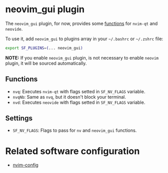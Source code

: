 # neovim_gui plugin

The `neovim_gui` plugin, for now, provides some [functions](#functions) for `nvim-qt` and `neovide`.

To use it, add `neovim_gui` to plugins array in your `~/.bashrc` or `~/.zshrc` file:

```sh
export SF_PLUGINS=(... neovim_gui)
```

**NOTE:** If you enable `neovim_gui` plugin, is not necessary to enable `neovim` plugin, it will be sourced automatically.

## Functions

- `nvq`: Executes `nvim-qt` with flags setted in `SF_NV_FLAGS` variable.
- `nvqNb`: Same as `nvq`, but it doesn't block your terminal.
- `nvd`: Executes `neovide` with flags setted in `SF_NV_FLAGS` variable.

## Settings

- `SF_NV_FLAGS`: Flags to pass for `nv` and `neovim_gui` functions.

# Related software configuration

- [nvim-config](https://github.com/Hdoc1509/nvim-config)
